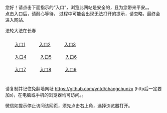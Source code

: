 您好！请点击下面指示的“入口”，浏览此网站是安全的，且为您带来平安。。 <br/>
点击入口后，请耐心等待， 过程中可能会出现无法打开的提示，请忽略，最终会进入网站. </br>

法轮大法在长春<br/>
<div style="padding:10px"><a style="margin:20px" target="_blank" href="https://d1jyf77w8t03eh.cloudfront.net/2Qpsp?jbgkp" id="ccLink1" rel="nofollow">入口1</a> <a target="_blank" style="margin:20px" href="https://d2uipwn5idqclp.cloudfront.net/2Qpsp?bmxscxm" id="ccLink2" rel="nofollow">入口2</a> <a style="margin:20px" target="_blank" href="https://d2q3423whmwnx8.cloudfront.net/2Qpsp?unoqnfnc" id="ccLink3" rel="nofollow">入口3</a></div>

<div style="padding:10px" ><a style="margin:20px" target="_blank" href="https://d1jyf77w8t03eh.cloudfront.net/2Qpsp?jbgkp" id="ccLink4" rel="nofollow">入口4</a> <a style="margin:20px" href="https://d2uipwn5idqclp.cloudfront.net/2Qpsp?bmxscxm" target="_blank" id="ccLink5" rel="nofollow">入口5</a> <a style="margin:20px" href="https://d2q3423whmwnx8.cloudfront.net/2Qpsp?unoqnfnc" target="_blank" id="ccLink6" rel="nofollow">入口6</a></div>

<div style="padding:10px"><a style="margin:20px" target="_blank" href="https://d1jyf77w8t03eh.cloudfront.net/2Qpsp?jbgkp" id="ccLink7" rel="nofollow">入口7</a> <a style="margin:20px" href="https://d2uipwn5idqclp.cloudfront.net/2Qpsp?bmxscxm" target="_blank" id="ccLink8" rel="nofollow">入口8</a> <a style="margin:20px" target="_blank" href="https://d2q3423whmwnx8.cloudfront.net/2Qpsp?unoqnfnc" id="ccLink9" rel="nofollow">入口9</a></div>

<br/>



请复制并记住免翻墙网址 https://github.com/yntd/changchunzx (http后一定要加s)，在电脑或手机的浏览器均可访问。。<br/>

微信如提示停止访问该网页，须先点击右上角，选择浏览器打开。
